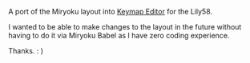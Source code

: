 A port of the Miryoku layout into [Keymap Editor](https://github.com/nickcoutsos/keymap-editor) for the Lily58.

I wanted to be able to make changes to the layout in the future without having to do it via Miryoku Babel as I have zero coding experience. 

Thanks. : )
